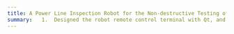 ```yaml
---
title: A Power Line Inspection Robot for the Non-destructive Testing of Overhead Aluminum Conductor Composite Core Wires  
summary:   1.  Designed the robot remote control terminal with Qt, and complete the program writing with C++. The main functions of the robot remote control terminal are remote connection, parameter setting, real-time monitoring, wire defect identification, etc.
---
```

